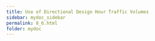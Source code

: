 ```yaml
---
title: Use of Directional Design Hour Traffic Volumes
sidebar: mydoc_sidebar
permalink: 8_6.html
folder: mydoc
---
```


<style>
  div{text-align: justify;}
</style>